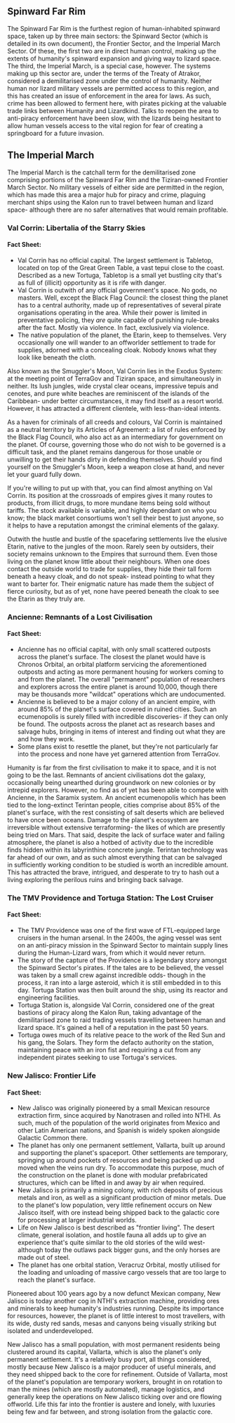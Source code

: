 ## Spinward Far Rim
The Spinward Far Rim is the furthest region of human-inhabited spinward space, taken up by three main sectors: the Spinward Sector (which is detailed in its own document), the Frontier Sector, and the Imperial March Sector. Of these, the first two are in direct human control, making up the extents of humanity's spinward expansion and giving way to lizard space. The third, the Imperial March, is a special case, however. The systems making up this sector are, under the terms of the Treaty of Atrakor, considered a demilitarised zone under the control of humanity. Neither human nor lizard military vessels are permitted access to this region, and this has created an issue of enforcement in the area for laws. As such, crime has been allowed to ferment here, with pirates picking at the valuable trade links between Humanity and Lizardkind. Talks to reopen the area to anti-piracy enforcement have been slow, with the lizards being hesitant to allow human vessels access to the vital region for fear of creating a springboard for a future invasion.

## The Imperial March
The Imperial March is the catchall term for the demilitarised zone comprising portions of the Spinward Far Rim and the Tiziran-owned Frontier March Sector. No military vessels of either side are permitted in the region, which has made this area a major hub for piracy and crime, plaguing merchant ships using the Kalon run to travel between human and lizard space- although there are no safer alternatives that would remain profitable.

### Val Corrin: Libertalia of the Starry Skies

#### Fact Sheet:
* Val Corrin has no official capital. The largest settlement is Tabletop, located on top of the Great Green Table, a vast tepui close to the coast. Described as a new Tortuga, Tabletop is a small yet bustling city that's as full of (illicit) opportunity as it is rife with danger.
* Val Corrin is outwith of any official government's space. No gods, no masters. Well, except the Black Flag Council: the closest thing the planet has to a central authority, made up of representatives of several pirate organisations operating in the area. While their power is limited in preventative policing, they *are* quite capable of punishing rule-breaks after the fact. Mostly via violence. In fact, exclusively via violence.
* The native population of the planet, the Etarin, keep to themselves. Very occasionally one will wander to an offworlder settlement to trade for supplies, adorned with a concealing cloak. Nobody knows what they look like beneath the cloth.

Also known as the Smuggler's Moon, Val Corrin lies in the Exodus System: at the meeting point of TerraGov and Tiziran space, and simultaneously in neither. Its lush jungles, wide crystal clear oceans, impressive tepuis and cenotes, and pure white beaches are reminiscent of the islands of the Caribbean- under better circumstances, it may find itself as a resort world. However, it has attracted a different clientele, with less-than-ideal intents.

As a haven for criminals of all creeds and colours, Val Corrin is maintained as a neutral territory by its Articles of Agreement: a list of rules enforced by the Black Flag Council, who also act as an intermediary for government on the planet. Of course, governing those who do not wish to be governed is a difficult task, and the planet remains dangerous for those unable or unwilling to get their hands dirty in defending themselves. Should you find yourself on the Smuggler's Moon, keep a weapon close at hand, and never let your guard fully down.

If you're willing to put up with that, you can find almost anything on Val Corrin. Its position at the crossroads of empires gives it many routes to products, from illicit drugs, to more mundane items being sold without tariffs. The stock available is variable, and highly dependant on who you know; the black market consortiums won't sell their best to just anyone, so it helps to have a reputation amongst the criminal elements of the galaxy.

Outwith the hustle and bustle of the spacefaring settlements live the elusive Etarin, native to the jungles of the moon. Rarely seen by outsiders, their society remains unknown to the Empires that surround them. Even those living on the planet know little about their neighbours. When one does contact the outside world to trade for supplies, they hide their tall form beneath a heavy cloak, and do not speak- instead pointing to what they want to barter for. Their enigmatic nature has made them the subject of fierce curiosity, but as of yet, none have peered beneath the cloak to see the Etarin as they truly are.

### Ancienne: Remnants of a Lost Civilisation

#### Fact Sheet:
* Ancienne has no official capital, with only small scattered outposts across the planet's surface. The closest the planet would have is Chronos Orbital, an orbital platform servicing the aforementioned outposts and acting as more permanent housing for workers coming to and from the planet. The overall "permanent" population of researchers and explorers across the entire planet is around 10,000, though there may be thousands more "wildcat" operations which are undocumented.
* Ancienne is believed to be a major colony of an ancient empire, with around 85% of the planet's surface covered in ruined cities. Such an ecumenopolis is surely filled with incredible discoveries- if they can only be found. The outposts across the planet act as research bases and salvage hubs, bringing in items of interest and finding out what they are and how they work.
* Some plans exist to resettle the planet, but they're not particularly far into the process and none have yet garnered attention from TerraGov.

Humanity is far from the first civilisation to make it to space, and it is not going to be the last. Remnants of ancient civilisations dot the galaxy, occasionally being unearthed during groundwork on new colonies or by intrepid explorers. However, no find as of yet has been able to compete with Ancienne, in the Saramix system. An ancient ecumenopolis which has been tied to the long-extinct Terintan people, cities comprise about 85% of the planet's surface, with the rest consisting of salt deserts which are believed to have once been oceans. Damage to the planet's ecosystem are irreversible without extensive terraforming- the likes of which are presently being tried on Mars. That said, despite the lack of surface water and failing atmosphere, the planet is also a hotbed of activity due to the incredible finds hidden within its labyrinthine concrete jungle. Terintan technology was far ahead of our own, and as such almost everything that can be salvaged in sufficiently working condition to be studied is worth an incredible amount. This has attracted the brave, intrigued, and desperate to try to hash out a living exploring the perilous ruins and bringing back salvage.

### The TMV Providence and Tortuga Station: The Lost Cruiser

#### Fact Sheet:
* The TMV Providence was one of the first wave of FTL-equipped large cruisers in the human arsenal. In the 2400s, the aging vessel was sent on an anti-piracy mission in the Spinward Sector to maintain supply lines during the Human-Lizard wars, from which it would never return.
* The story of the capture of the Providence is a legendary story amongst the Spinward Sector's pirates. If the tales are to be believed, the vessel was taken by a small crew against incredible odds- though in the process, it ran into a large asteroid, which it is still embedded in to this day. Tortuga Station was then built around the ship, using its reactor and engineering facilities.
* Tortuga Station is, alongside Val Corrin, considered one of the great bastions of piracy along the Kalon Run, taking advantage of the demilitarised zone to raid trading vessels travelling between human and lizard space. It's gained a hell of a reputation in the past 50 years.
* Tortuga owes much of its relative peace to the work of the Red Sun and his gang, the Solars. They form the defacto authority on the station, maintaining peace with an iron fist and requiring a cut from any independent pirates seeking to use Tortuga's services.

### New Jalisco: Frontier Life

#### Fact Sheet:
* New Jalisco was originally pioneered by a small Mexican resource extraction firm, since acquired by Nanotrasen and rolled into NTHI. As such, much of the population of the world originates from Mexico and other Latin American nations, and Spanish is widely spoken alongside Galactic Common there.
* The planet has only one permanent settlement, Vallarta, built up around and supporting the planet's spaceport. Other settlements are temporary, springing up around pockets of resources and being packed up and moved when the veins run dry. To accommodate this purpose, much of the construction on the planet is done with modular prefabricated structures, which can be lifted in and away by air when required.
* New Jalisco is primarily a mining colony, with rich deposits of precious metals and iron, as well as a significant production of minor metals. Due to the planet's low population, very little refinement occurs on New Jalisco itself, with ore instead being shipped back to the galactic core for processing at larger industrial worlds.
* Life on New Jalisco is best described as "frontier living". The desert climate, general isolation, and hostile fauna all adds up to give an experience that's quite similar to the old stories of the wild west- although today the outlaws pack bigger guns, and the only horses are made out of steel.
* The planet has one orbital station, Veracruz Orbital, mostly utilised for the loading and unloading of massive cargo vessels that are too large to reach the planet's surface.

Pioneered about 100 years ago by a now defunct Mexican company, New Jalisco is today another cog in NTHI's extraction machine, providing ores and minerals to keep humanity's industries running. Despite its importance for resources, however, the planet is of little interest to most travellers, with its wide, dusty red sands, mesas and canyons being visually striking but isolated and underdeveloped.

New Jalisco has a small population, with most permanent residents being clustered around its capital, Vallarta, which is also the planet's only permanent settlement. It's a relatively busy port, all things considered, mostly because New Jalisco is a major producer of useful minerals, and they need shipped back to the core for refinement. Outside of Vallarta, most of the planet's population are temporary workers, brought in on rotation to man the mines (which are mostly automated), manage logistics, and generally keep the operations on New Jalisco ticking over and ore flowing offworld. Life this far into the frontier is austere and lonely, with luxuries being few and far between, and strong isolation from the galactic core.
